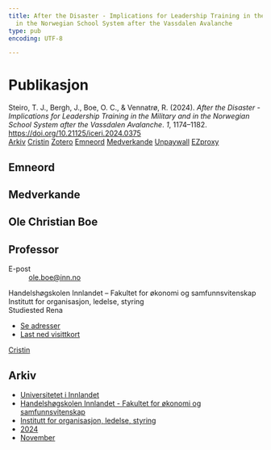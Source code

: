 ```yaml
---
title: After the Disaster - Implications for Leadership Training in the Military and
  in the Norwegian School System after the Vassdalen Avalanche
type: pub
encoding: UTF-8

---
```

<h1>Publikasjon</h1>
<article id="csl-bib-container-VY6K9W2T" class="csl-bib-container">
  <div class="csl-bib-body"> <div class="csl-entry">Steiro, T. J., Bergh, J., Boe, O. C., &#38; Vennatrø, R. (2024). <i>After the Disaster - Implications for Leadership Training in the Military and in the Norwegian School System after the Vassdalen Avalanche</i>. <i>1</i>, 1174–1182. <a href="https://doi.org/10.21125/iceri.2024.0375">https://doi.org/10.21125/iceri.2024.0375</a></div> </div>
  <div class="csl-bib-buttons">
    <a href="#taxonomy-article-VY6K9W2T" alt="archive" class="csl-bib-button">Arkiv</a>
    <a href="https://app.cristin.no/results/show.jsf?id=2323001" alt="Cristin" class="csl-bib-button">Cristin</a>
    <a href="http://zotero.org/groups/5881554/items/VY6K9W2T" alt="Zotero" class="csl-bib-button">Zotero</a>
    <a href="#keywords-article-VY6K9W2T" alt="keywords" class="csl-bib-button">Emneord</a>
    <a href="#contributors-article-VY6K9W2T" alt="contributors" class="csl-bib-button">Medverkande</a>
    <a href="https://doi.org/10.21125/iceri.2024.0375" alt="Unpaywall" class="csl-bib-button">Unpaywall</a>
    <a href="https://doi.org/10.21125/iceri.2024.0375" alt="EZproxy" class="csl-bib-button">EZproxy</a>
  </div>
  <div id="csl-bib-meta-container-VY6K9W2T"></div>
</article>
<div id="csl-bib-meta-VY6K9W2T" class="csl-bib-meta">
  <article id="keywords-article-VY6K9W2T" class="keywords-article">
    <h1>Emneord</h1>
    
  </article>
  <article id="contributors-article-VY6K9W2T" class="contributors-article">
    <h1>Medverkande</h1>
    <div class="personas"> <div class="vrtx-hinn-person-card"> <div class="photo"> <i class="lar la-user-circle missing-person"></i> </div> <div class="info"> <hgroup><h1>Ole Christian Boe</h1> <h2>Professor</h2> </hgroup><dl> <dt>E-post</dt> <dd> <a href="mailto:ole.boe@inn.no">ole.boe@inn.no</a> </dd> </dl> <p> Handelshøgskolen Innlandet – Fakultet for økonomi og samfunnsvitenskap<br> Institutt for organisasjon, ledelse, styring<br> Studiested Rena </p> <ul class="vrtx-hinn-links"> <li><a href="https://www.inn.no/finn-en-ansatt/ole-boe.html#vrtx-hinn-addresses">Se adresser</a></li> <li><a href="https://www.inn.no/finn-en-ansatt/ole-boe.html?vrtx=vcf">Last ned visittkort</a></li> </ul> </div> </div> <a href="https://app.cristin.no/persons/show.jsf?id=603087" alt="Cristin URL" class="personas-cristin">Cristin</a> </div>
  </article>
  <article id="taxonomy-article-VY6K9W2T" class="taxonomy-article">
    <h1>Arkiv</h1>
    <ul>
      <li><a href="{{< params subfolder >}}nn/archive/?key=3DCRN523">Universitetet i Innlandet</a></li>
      <li><a href="{{< params subfolder >}}nn/archive/?key=DU8Q9LN9">Handelshøgskolen Innlandet - Fakultet for økonomi og samfunnsvitenskap</a></li>
      <li><a href="{{< params subfolder >}}nn/archive/?key=4LUWR3ZM">Institutt for organisasjon, ledelse, styring</a></li>
      <li><a href="{{< params subfolder >}}nn/archive/?key=TY5PNNUR">2024</a></li>
      <li><a href="{{< params subfolder >}}nn/archive/?key=QVAW4LVT">November</a></li>
    </ul>
  </article>
</div>
